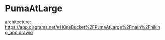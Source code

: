 # PumaAtLarge
architecture: https://app.diagrams.net/#HOneBucket%2FPumaAtLarge%2Fmain%2Fhiking_app.drawio
